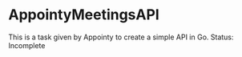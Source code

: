 # AppointyMeetingsAPI
This is a task given by Appointy to create a simple API in Go. Status: Incomplete
